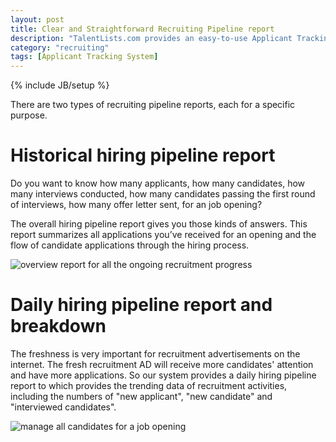 ```yaml
---
layout: post
title: Clear and Straightforward Recruiting Pipeline report
description: "TalentLists.com provides an easy-to-use Applicant Tracking System that brings you clear and straightforward recruiting pipeline reports"
category: "recruiting"
tags: [Applicant Tracking System]
---
```

{% include JB/setup %}

There are two types of recruiting pipeline reports, each for a specific purpose.

Historical hiring pipeline report
=================================

Do you want to know how many applicants, how many candidates, how many interviews conducted, how many candidates passing the first round of interviews, how many offer letter sent, for an job opening?

The overall hiring pipeline report gives you those kinds of answers. This report summarizes all applications you’ve received for an opening and the flow of candidate applications through the hiring process.

![overview report for all the ongoing recruitment progress](https://www.talentlists.com/images/ui_shots/historical_pipeline_rpt_en.png)


Daily hiring pipeline report and breakdown
==========================================

The freshness is very important for recruitment advertisements on the internet. The fresh recruitment AD will receive more candidates' attention and have more applications. So our system provides a daily hiring pipeline report to which provides the trending data of recruitment activities, including the numbers of "new applicant", "new candidate" and "interviewed candidates".

![manage all candidates for a job opening](https://www.talentlists.com/images/ui_shots/daily_pipeline_rpt_en.png)

